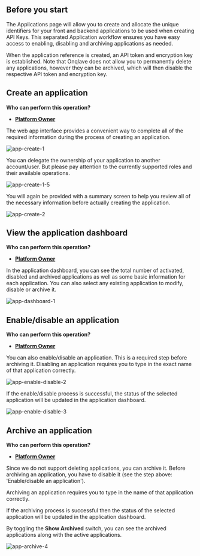 
## **Before you start**

The Applications page will allow you to create and allocate the unique identifiers for your front and backend applications to be used when creating API Keys. This separated Application workflow ensures you have easy access to enabling, disabling and archiving applications as needed.


When the application reference is created, an API token and encryption key is established. Note that Onqlave does not allow you to permanently delete any applications, however they can be archived, which will then disable the respective API token and encryption key.

## **Create an application**

**Who can perform this operation?**

- **[Platform Owner](../../platform/access/#1-platform-owner)**

The web app interface provides a convenient way to complete all of the required information during the process of creating an application.

![app-create-1](https://t36712295.p.clickup-attachments.com/t36712295/ece9e8ba-6c1c-4920-ac14-0cfcf801984e/application-2.png)

You can delegate the ownership of your application to another account/user. But please pay attention to the currently supported roles and their available operations.

![app-create-1-5](https://t36712295.p.clickup-attachments.com/t36712295/60229ba4-e3fb-489d-8e75-6ef41e82e976/application-2%20(1).png)

<!-- Confusing to link through to the Arx documentation, as the summary screen includes different information -->
You will again be provided with a summary screen to help you review all of the necessary information before actually creating the application.

![app-create-2](https://t36712295.p.clickup-attachments.com/t36712295/dda86ea2-89b8-4b19-8f2f-d65e2c4e6be3/application-2%20(2).png)


## **View the application dashboard**

**Who can perform this operation?**

- **[Platform Owner](../../platform/access/#1-platform-owner)**

In the application dashboard, you can see the total number of activated, disabled and archived applications as well as some basic information for each application. You can also select any existing application to modify, disable or archive it.

![app-dashboard-1](https://t36712295.p.clickup-attachments.com/t36712295/d07ad9a5-5e39-45ce-96f6-9cc07f00ab9d/application-2%20(3).png)

## **Enable/disable an application**

**Who can perform this operation?**

- **[Platform Owner](../../platform/access/#1-platform-owner)**

You can also enable/disable an application. This is a required step before archiving it. Disabling an application requires you to type in the exact name of that application correctly.

![app-enable-disable-2](https://t36712295.p.clickup-attachments.com/t36712295/31e5276a-4644-4437-96df-35966d030f79/application-2-9.png)

If the enable/disable process is successful, the status of the selected application will be updated in the application dashboard.

![app-enable-disable-3](https://t36712295.p.clickup-attachments.com/t36712295/2cb1d9cb-8645-4b28-92f6-912037caed48/application-2%20(4).png)


## **Archive an application**

**Who can perform this operation?**

- **[Platform Owner](../../platform/access/#1-platform-owner)**

Since we do not support deleting applications, you can archive it. Before archiving an application, you have to disable it (see the step above: 'Enable/disable an application').

Archiving an application requires you to type in the name of that application correctly.

If the archiving process is successful then the status of the selected application will be updated in the application dashboard.

By toggling the **Show Archived** switch, you can see the archived applications along with the active applications.


![app-archive-4](https://t36712295.p.clickup-attachments.com/t36712295/4354808e-5235-4112-b1b1-6c4279f367b7/application-2-8.png)
